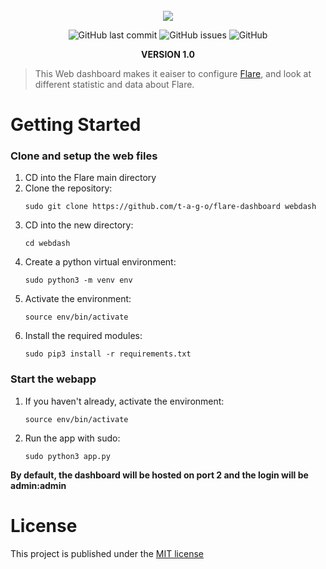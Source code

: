<div align="center">
    </a>
    <br />
    <img align="center" src="https://cdn.tago.works/apps/flare/img/webdash.png">
    
   ![GitHub last commit](https://img.shields.io/github/last-commit/t-a-g-o/flare-webapp)
   ![GitHub issues](https://img.shields.io/github/issues-raw/t-a-g-o/flare-webapp)
   ![GitHub](https://img.shields.io/github/license/t-a-g-o/flare-webapp)

   **VERSION 1.0**
    
</div>

> This Web dashboard makes it eaiser to configure [Flare](https://github.com/tagoworks/flare), and look at different statistic and data about Flare.


# Getting Started
### Clone and setup the web files
1. CD into the Flare main directory
2. Clone the repository:
   ```shell
   sudo git clone https://github.com/t-a-g-o/flare-dashboard webdash
   ```
3. CD into the new directory:
   ```shell
   cd webdash
   ```
4. Create a python virtual environment:
   ```shell
   sudo python3 -m venv env
   ```
5. Activate the environment:
   ```shell
   source env/bin/activate
   ```
6. Install the required modules:
   ```shell
   sudo pip3 install -r requirements.txt
   ```
### Start the webapp
1. If you haven't already, activate the environment:
   ```shell
   source env/bin/activate
   ```
2. Run the app with sudo:
   ```shell
   sudo python3 app.py
   ```

**By default, the dashboard will be hosted on port 2 and the login will be admin:admin**

# License
This project is published under the [MIT license](./LICENSE)
